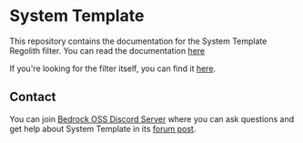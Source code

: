# System Template

This repository contains the documentation for the System Template Regolith filter. You can read the documentation [here](https://system-template-docs.readthedocs.io/en/stable/)

If you're looking for the filter itself, you can find it [here](https://github.com/Nusiq/regolith-filters/tree/master/system_template).


## Contact

You can join [Bedrock OSS Discord Server](https://discord.gg/b3VFVXUvya) where you can ask questions and get help about System Template in its [forum post](https://discord.com/channels/494194063730278411/1317217404224409640).
